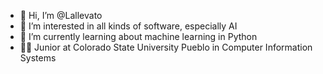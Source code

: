 - 👋 Hi, I’m @Lallevato
- 👀 I’m interested in all kinds of software, especially AI
- 🌱 I’m currently learning about machine learning in Python
- 🐱‍🏍 Junior at Colorado State University Pueblo in Computer Information Systems

<!---
Lallevato/Lallevato is a ✨ special ✨ repository because its `README.md` (this file) appears on your GitHub profile.
You can click the Preview link to take a look at your changes.
--->
